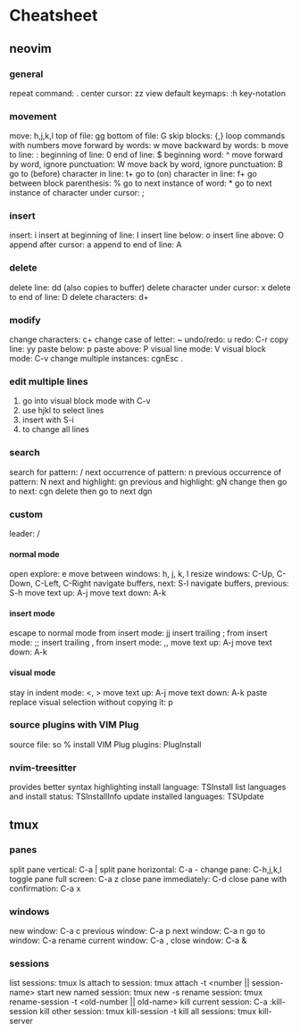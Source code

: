 # Cheatsheet

## neovim

### general

repeat command: .
center cursor: zz
view default keymaps: :h key-notation

### movement

move: h,j,k,l
top of file: gg
bottom of file: G
skip blocks: {,}
loop commands with numbers
move forward by words: w
move backward by words: b
move to line: :<num>
beginning of line: 0
end of line: $
beginning word: ^
move forward by word, ignore punctuation: W
move back by word, ignore punctuation: B
go to (before) character in line: t+<char>
go to (on) character in line: f+<char>
go between block parenthesis: %
go to next instance of word: \*
go to next instance of character under cursor: ;

### insert

insert: i
insert at beginning of line: I
insert line below: o
insert line above: O
append after cursor: a
append to end of line: A

### delete

delete line: dd (also copies to buffer)
delete character under cursor: x
delete to end of line: D
delete characters: d+<command>

### modify

change characters: c+<command>
change case of letter: ~
undo/redo: u
redo: C-r
copy line: yy
paste below: p
paste above: P
visual line mode: V
visual block mode: C-v
change multiple instances: cgn<foo>Esc .

### edit multiple lines

1. go into visual block mode with C-v
2. use hjkl to select lines
3. insert with S-i
4. <esc> to change all lines

### search

search for pattern: /<pattern><Esc>
next occurrence of pattern: n
previous occurrence of pattern: N
next and highlight: gn
previous and highlight: gN
change then go to next: cgn<Esc>
delete then go to next dgn<Esc>

### custom

leader: /<space>

#### normal mode

open explore: <leader>e
move between windows: <leader>h, <leader>j, <leader>k, <leader>l
resize windows: C-Up, C-Down, C-Left, C-Right
navigate buffers, next: S-l
navigate buffers, previous: S-h
move text up: A-j
move text down: A-k

#### insert mode

escape to normal mode from insert mode: jj
insert trailing ; from insert mode: ;;
insert trailing , from insert mode: ,,
move text up: A-j
move text down: A-k

#### visual mode

stay in indent mode: <, >
move text up: A-j
move text down: A-k
paste replace visual selection without copying it: p

### source plugins with VIM Plug

source file: so %
install VIM Plug plugins: PlugInstall

### nvim-treesitter

provides better syntax highlighting
install language: TSInstall <language>
list languages and install status: TSInstallInfo
update installed languages: TSUpdate

## tmux

### panes

split pane vertical: C-a |
split pane horizontal: C-a -
change pane: C-h,j,k,l
toggle pane full screen: C-a z
close pane immediately: C-d
close pane with confirmation: C-a x

### windows

new window: C-a c
previous window: C-a p
next window: C-a n
go to window: C-a <number>
rename current window: C-a ,
close window: C-a &

### sessions

list sessions: tmux ls
attach to session: tmux attach -t <number || session-name>
start new named session: tmux new -s <session-name>
rename session: tmux rename-session -t <old-number || old-name> <new-name>
kill current session: C-a :kill-session
kill other session: tmux kill-session -t <other-session>
kill all sessions: tmux kill-server
